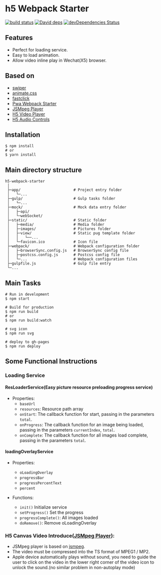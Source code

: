 # h5 Webpack Starter

[![build status][travis-image]][travis-url]
[![David deps][david-image]][david-url]
[![devDependencies Status][david-dev-image]][david-dev-url]


[travis-image]: https://travis-ci.org/cycjimmy/h5-webpack-starter.svg?branch=master?style=flat-square
[travis-url]: https://travis-ci.org/cycjimmy/h5-webpack-starter
[david-image]: https://img.shields.io/david/cycjimmy/h5-webpack-starter.svg?style=flat-square
[david-url]: https://david-dm.org/cycjimmy/h5-webpack-starter
[david-dev-image]: https://david-dm.org/cycjimmy/h5-webpack-starter/dev-status.svg?style=flat-square
[david-dev-url]: https://david-dm.org/cycjimmy/h5-webpack-starter?type=dev


## Features
* Perfect for loading service.
* Easy to load animation.
* Allow video inline play in Wechat(X5) browser.

## Based on 
* [swiper](https://github.com/nolimits4web/Swiper)
* [animate.css](https://github.com/daneden/animate.css)
* [fastclick](https://github.com/ftlabs/fastclick)
* [Pwa Webpack Starter](https://github.com/cycjimmy/pwa-webpack-starter)
* [JSMpeg Player](https://github.com/cycjimmy/jsmpeg-player)
* [H5 Video Player](https://github.com/cycjimmy/h5-video-player)
* [H5 Audio Controls](https://github.com/cycjimmy/h5-audio-controls)

## Installation
```shell
$ npm install
# or
$ yarn install
```

## Main directory structure
```text
h5-webpack-starter
 │
 ├─app/                        # Project entry folder
 │   └─...
 ├─gulp/                       # Gulp tasks folder
 │   └─...
 ├─mock/                       # Mock data entry folder
 │   ├─api/
 │   └─webSocket/
 ├─static/                     # Static folder
 │   ├─media/                  # Media folder
 │   ├─images/                 # Pictures folder
 │   ├─view/                   # Static pug template folder
 │   │   └──...
 │   └─favicon.ico             # Icon file
 ├─webpack/                    # Webpack configuration folder
 │   ├─browserSync.config.js   # BrowserSync config file
 │   ├─postcss.config.js       # Postcss config file
 │   └─...                     # Webpack configuration files
 ├─gulpfile.js                 # Gulp file entry
 └─...
```

## Main Tasks
```shell
# Run in development
$ npm start

# Build for production
$ npm run build
# or
$ npm run build:watch

# svg icon
$ npm run svg

# deploy to gh-pages
$ npm run deploy
```

## Some Functional Instructions
### Loading Service
#### ResLoaderService(Easy picture resource preloading progress service)
* Properties:
  * `baseUrl`
  * `resources`: Resource path array
  * `onStart`: The callback function for start, passing in the parameters `total`.
  * `onProgress`: The callback function for an image being loaded, passing in the parameters `currentIndex`, `total`.
  * `onComplete`: The callback function for all images load complete, passing in the parameters `total`.

#### loadingOverlayService
* Properties:
  * `oLoadingOverlay`
  * `progressBar`
  * `progressPercentText`
  * `percent`

* Functions:
  * `init()` Initialize service
  * `setProgress()` Set the progress
  * `progressComplete()`: All images loaded
  * `doRemove()`: Remove oLoadingOverlay


### H5 Canvas Video Introduce([JSMpeg Player](https://github.com/cycjimmy/jsmpeg-player)):
* JSMpeg player is based on [jsmpeg](https://github.com/phoboslab/jsmpeg).
* The video must be compressed into the TS format of MPEG1 / MP2.
* Apple device automatically plays without sound, you need to guide the user to click on the video in the lower right corner of the video icon to unlock the sound.(no similar problem in non-autoplay mode)
